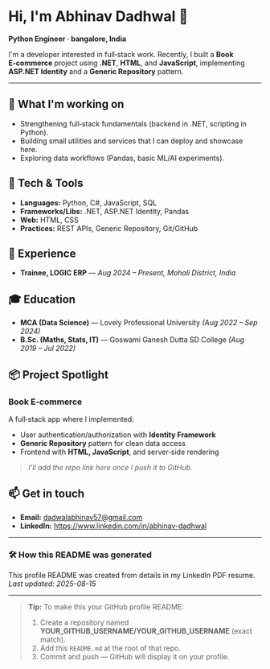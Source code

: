 # Hi, I'm Abhinav Dadhwal 👋

**Python Engineer · bangalore, India**

I'm a developer interested in full‑stack work. Recently, I built a **Book E‑commerce** project using **.NET**, **HTML**, and **JavaScript**, implementing **ASP.NET Identity** and a **Generic Repository** pattern.

---

## 🔭 What I'm working on
- Strengthening full‑stack fundamentals (backend in .NET, scripting in Python).
- Building small utilities and services that I can deploy and showcase here.
- Exploring data workflows (Pandas, basic ML/AI experiments).

## 🧰 Tech & Tools
- **Languages:** Python, C#, JavaScript, SQL  
- **Frameworks/Libs:** .NET, ASP.NET Identity, Pandas  
- **Web:** HTML, CSS  
- **Practices:** REST APIs, Generic Repository, Git/GitHub

## 💼 Experience
- **Trainee, LOGIC ERP** — *Aug 2024 – Present, Mohali District, India*

## 🎓 Education
- **MCA (Data Science)** — Lovely Professional University *(Aug 2022 – Sep 2024)*  
- **B.Sc. (Maths, Stats, IT)** — Goswami Ganesh Dutta SD College *(Aug 2019 – Jul 2022)*

## 📦 Project Spotlight
### Book E‑commerce
A full‑stack app where I implemented:
- User authentication/authorization with **Identity Framework**
- **Generic Repository** pattern for clean data access
- Frontend with **HTML, JavaScript**, and server‑side rendering
> _I'll add the repo link here once I push it to GitHub._

## 📫 Get in touch
- **Email:** dadwalabhinav57@gmail.com  
- **LinkedIn:** https://www.linkedin.com/in/abhinav-dadhwal

---

### 🛠 How this README was generated
This profile README was created from details in my LinkedIn PDF resume.  
*Last updated: 2025-08-15*

---

> **Tip:** To make this your GitHub profile README:
> 1) Create a repository named **YOUR_GITHUB_USERNAME/YOUR_GITHUB_USERNAME** (exact match).  
> 2) Add this `README.md` at the root of that repo.  
> 3) Commit and push — GitHub will display it on your profile.


